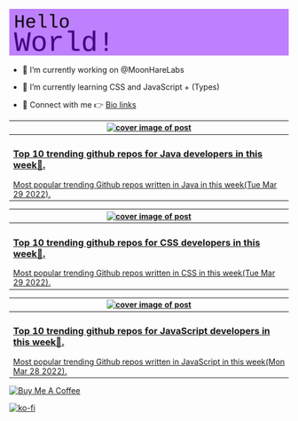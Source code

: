 [![Hello World!](https://github.com/ksenginew/ksenginew/raw/main/header.svg)](#nolink)

- 🔭 I’m currently working on @MoonHareLabs  

- 🌱 I’m currently learning CSS and JavaScript + (Types)    

- 💌 Connect with me 👉 [Bio links](https://ksengine.bio.link)

<!-- blog  posts start -->
<a href="https://dev.to/ksengine/top-10-trending-github-repos-for-java-developers-in-this-week-aa8">
<table>
<thead>
<tr>
<th>
<img src="https://res.cloudinary.com/practicaldev/image/fetch/s--8uQDdbzd--/c_imagga_scale,f_auto,fl_progressive,h_420,q_auto,w_1000/https://images.unsplash.com/photo-1442411210769-b95c4632195e%3Fcrop%3Dentropy%26cs%3Dtinysrgb%26fit%3Dmax%26fm%3Djpg%26ixid%3DMnwyODI4ODF8MHwxfHJhbmRvbXx8fHx8fHx8fDE2NDg1NTQzNzM%26ixlib%3Drb-1.2.1%26q%3D80%26w%3D1080" alt="cover image of post" width="500px" height="auto"/>
</th>
</tr>
</thead>
<tbody>
<tr>
<td>
<h3>Top 10 trending github repos for Java developers in this week💃.</h3>
Most popular trending Github repos written in Java in this week(Tue Mar 29 2022).
</td>
</tr>
</tbody>
</table>
</a>



<a href="https://dev.to/ksengine/top-10-trending-github-repos-for-css-developers-in-this-week-51a1">
<table>
<thead>
<tr>
<th>
<img src="https://res.cloudinary.com/practicaldev/image/fetch/s--j2LkBwVx--/c_imagga_scale,f_auto,fl_progressive,h_420,q_auto,w_1000/https://images.unsplash.com/photo-1577650858344-36f7a4c684e9%3Fcrop%3Dentropy%26cs%3Dtinysrgb%26fit%3Dmax%26fm%3Djpg%26ixid%3DMnwyODI4ODF8MHwxfHJhbmRvbXx8fHx8fHx8fDE2NDg1NTQyMjU%26ixlib%3Drb-1.2.1%26q%3D80%26w%3D1080" alt="cover image of post" width="500px" height="auto"/>
</th>
</tr>
</thead>
<tbody>
<tr>
<td>
<h3>Top 10 trending github repos for CSS developers in this week🐶.</h3>
Most popular trending Github repos written in CSS in this week(Tue Mar 29 2022).
</td>
</tr>
</tbody>
</table>
</a>



<a href="https://dev.to/ksengine/top-10-trending-github-repos-for-javascript-developers-in-this-week-53l0">
<table>
<thead>
<tr>
<th>
<img src="https://res.cloudinary.com/practicaldev/image/fetch/s--8J2dnIIr--/c_imagga_scale,f_auto,fl_progressive,h_420,q_auto,w_1000/https://images.unsplash.com/photo-1647166545674-ce28ce93bdca%3Fcrop%3Dentropy%26cs%3Dtinysrgb%26fit%3Dmax%26fm%3Djpg%26ixid%3DMnwyODI4ODF8MHwxfHJhbmRvbXx8fHx8fHx8fDE2NDg0NjczMTc%26ixlib%3Drb-1.2.1%26q%3D80%26w%3D1080" alt="cover image of post" width="500px" height="auto"/>
</th>
</tr>
</thead>
<tbody>
<tr>
<td>
<h3>Top 10 trending github repos for JavaScript developers in this week🏀.</h3>
Most popular trending Github repos written in JavaScript in this week(Mon Mar 28 2022).
</td>
</tr>
</tbody>
</table>
</a>
<!-- blog  posts end -->

<a href="https://www.buymeacoffee.com/ksengine">
  <img src="https://cdn.buymeacoffee.com/buttons/v2/default-yellow.png" alt="Buy Me A Coffee" width="200px" height="auto"/>
</a>

[![ko-fi](https://ko-fi.com/img/githubbutton_sm.svg)](https://ko-fi.com/D1D473BME)
